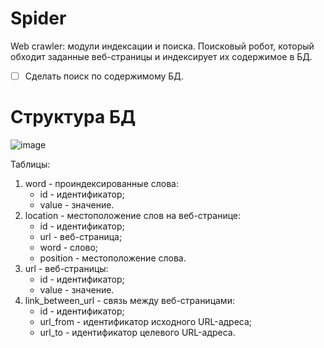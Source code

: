 # Spider
Web crawler: модули индексации и поиска. Поисковый робот, который обходит заданные веб-страницы и индексирует их содержимое в БД.
- [ ] Сделать поиск по содержимому БД.

# Структура БД
![image](https://github.com/Lidoncor/Spider/assets/87908043/2bd7c4e8-bbd1-4a7c-aa48-aa2d5a41e727)

Таблицы:
1.	word - проиндексированные слова:
    - id - идентификатор;
    - value - значение.
2.	location - местоположение слов на веб-странице:
    - id - идентификатор;
    - url - веб-страница;
    - word - слово;
    - position - местоположение слова.
3.	url - веб-страницы:
    - id - идентификатор;
    - value - значение.
4.	link_between_url - связь между веб-страницами:
    - id - идентификатор;
    - url_from - идентификатор исходного URL-адреса;
    - url_to - идентификатор целевого URL-адреса.



